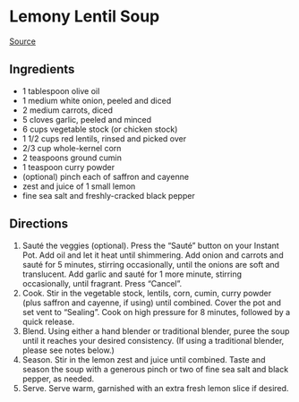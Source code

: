 # Lemony Lentil Soup

[Source](https://www.gimmesomeoven.com/lemony-lentil-soup/)

## Ingredients

- 1 tablespoon olive oil
- 1 medium white onion, peeled and diced
- 2 medium carrots, diced
- 5 cloves garlic, peeled and minced
- 6 cups vegetable stock (or chicken stock)
- 1 1/2 cups red lentils, rinsed and picked over
- 2/3 cup whole-kernel corn
- 2 teaspoons ground cumin
- 1 teaspoon curry powder
- (optional) pinch each of saffron and cayenne
- zest and juice of 1 small lemon
- fine sea salt and freshly-cracked black pepper

## Directions

1. Sauté the veggies (optional). Press the “Sauté” button on your Instant Pot.  Add oil and let it heat until shimmering. Add onion and carrots and sauté for 5 minutes, stirring occasionally, until the onions are soft and translucent.  Add garlic and sauté for 1 more minute, stirring occasionally, until fragrant.  Press “Cancel”.
2. Cook. Stir in the vegetable stock, lentils, corn, cumin, curry powder (plus saffron and cayenne, if using) until combined. Cover the pot and set vent to “Sealing”. Cook on high pressure for 8 minutes, followed by a quick release.
3. Blend. Using either a hand blender or traditional blender, puree the soup until it reaches your desired consistency.  (If using a traditional blender, please see notes below.)
4. Season. Stir in the lemon zest and juice until combined.  Taste and season the soup with a generous pinch or two of fine sea salt and black pepper, as needed.
5. Serve. Serve warm, garnished with an extra fresh lemon slice if desired.

